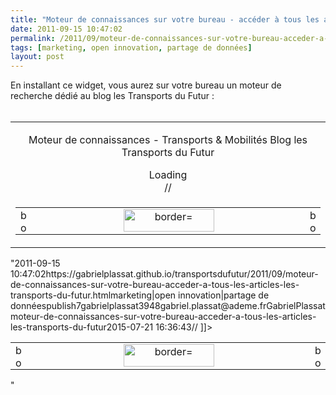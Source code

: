 ```yaml
---
title: "Moteur de connaissances sur votre bureau - accéder à tous les articles Les Transports du Futur"
date: 2011-09-15 10:47:02
permalink: /2011/09/moteur-de-connaissances-sur-votre-bureau-acceder-a-tous-les-articles-les-transports-du-futur.html
tags: [marketing, open innovation, partage de données]
layout: post
---
```


<p>En installant ce widget, vous aurez sur votre bureau un moteur de recherche dédié au blog les Transports du Futur :<br /> </p> <table align="center" border="0"> <tbody> <tr> <td align="center" valign="middle"> <p class="MsoNormal">Moteur de connaissances - Transports & Mobilités Blog les Transports du Futur</p> <div id="cse-search-form" style="width: 100%">Loading</div>  // <![CDATA[  google.load('search', '1', {language : 'fr'}); google.setOnLoadCallback(function() { var customSearchControl = new google.search.CustomSearchControl('014837645704991177296:zjya10zvprm'); customSearchControl.setResultSetSize(google.search.Search.FILTERED_CSE_RESULTSET); var options = new google.search.DrawOptions(); options.enableSearchboxOnly(http://www.google.fr/cse?cx=014837645704991177296:zjya10zvprm", null, true) customSearchControl.draw('cse-search-form', options) }, true) // ]]> </td> </tr> <tr> <td align="center"> <table border="0" cellpadding="0" cellspacing="0" style="cursor: pointer" width="100%"> <tbody> <tr> <td><img alt=" border="0"" height="36" src="/wp-content/uploads/sites/6/2011/09/moteurdeconnaissancessurvotrebureauaccdertouslesarticleslestransportsdufutur.gif" width="11" /></td> <td align="center" height="36" width="100%"><img alt=" border="0"" height="36" src="/wp-content/uploads/sites/6/2011/09/moteurdeconnaissancessurvotrebureauaccdertouslesarticleslestransportsdufutur-1.gif" width="145" /></td> <td><img alt=" border="0"" height="36" src="/wp-content/uploads/sites/6/2011/09/moteurdeconnaissancessurvotrebureauaccdertouslesarticleslestransportsdufutur-2.gif" width="9" /></td> </tr> </tbody> </table> </td> </tr> </tbody> </table>"2011-09-15 10:47:02https://gabrielplassat.github.io/transportsdufutur/2011/09/moteur-de-connaissances-sur-votre-bureau-acceder-a-tous-les-articles-les-transports-du-futur.htmlmarketing|open innovation|partage de donnéespublish7gabrielplassat3948gabriel.plassat@ademe.frGabrielPlassatmoteur-de-connaissances-sur-votre-bureau-acceder-a-tous-les-articles-les-transports-du-futur2015-07-21 16:36:43// ]]> </td> </tr> <tr> <td align="center"> <table border="0" cellpadding="0" cellspacing="0" style="cursor: pointer" width="100%"> <tbody> <tr> <td><img alt=" border="0"" height="36" src="/wp-content/uploads/sites/6/2011/09/moteurdeconnaissancessurvotrebureauaccdertouslesarticleslestransportsdufutur.gif" width="11" /></td> <td align="center" height="36" width="100%"><img alt=" border="0"" height="36" src="/wp-content/uploads/sites/6/2011/09/moteurdeconnaissancessurvotrebureauaccdertouslesarticleslestransportsdufutur-1.gif" width="145" /></td> <td><img alt=" border="0"" height="36" src="/wp-content/uploads/sites/6/2011/09/moteurdeconnaissancessurvotrebureauaccdertouslesarticleslestransportsdufutur-2.gif" width="9" /></td> </tr> </tbody> </table> </td> </tr> </tbody> </table>"
